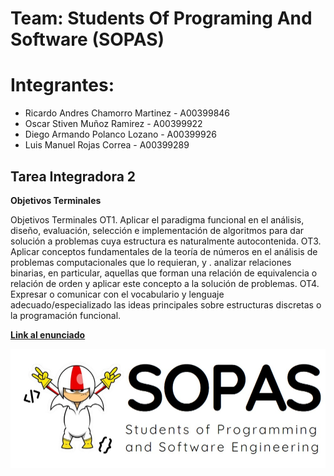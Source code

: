 


# Team: Students Of Programing And Software (SOPAS)

# Integrantes:

- Ricardo Andres Chamorro Martinez - A00399846
- Oscar Stiven Muñoz Ramirez - A00399922
- Diego Armando Polanco Lozano - A00399926
- Luis Manuel Rojas Correa - A00399289

## Tarea Integradora 2
**Objetivos Terminales**

Objetivos Terminales
OT1. Aplicar el paradigma funcional en el análisis, diseño, evaluación, selección e implementación de algoritmos para dar solución a problemas cuya estructura es naturalmente autocontenida.
OT3. Aplicar conceptos fundamentales de la teoría de números en el análisis de problemas computacionales que lo requieran, y . analizar relaciones binarias, en particular,  aquellas que forman una relación de equivalencia o relación de orden y aplicar este concepto a la solución de problemas.
OT4. Expresar o comunicar con el vocabulario y lenguaje adecuado/especializado las ideas principales sobre estructuras discretas o la programación funcional.

[**Link al enunciado**](https://docs.google.com/document/d/14JzjEBc079L0GOjIsGlpNOyqZuj_5wyM/edit)

![img.png](img.png)
